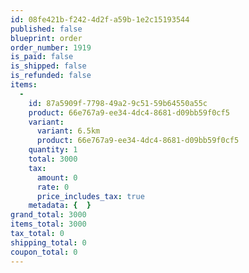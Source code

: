 ```yaml
---
id: 08fe421b-f242-4d2f-a59b-1e2c15193544
published: false
blueprint: order
order_number: 1919
is_paid: false
is_shipped: false
is_refunded: false
items:
  -
    id: 87a5909f-7798-49a2-9c51-59b64550a55c
    product: 66e767a9-ee34-4dc4-8681-d09bb59f0cf5
    variant:
      variant: 6.5km
      product: 66e767a9-ee34-4dc4-8681-d09bb59f0cf5
    quantity: 1
    total: 3000
    tax:
      amount: 0
      rate: 0
      price_includes_tax: true
    metadata: {  }
grand_total: 3000
items_total: 3000
tax_total: 0
shipping_total: 0
coupon_total: 0
---
```

